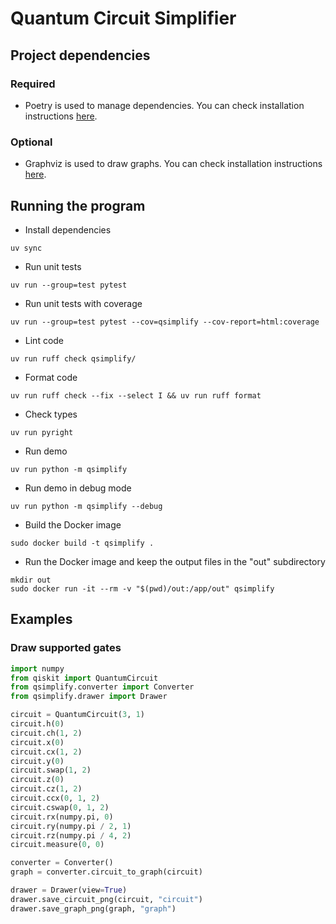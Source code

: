 # Quantum Circuit Simplifier

## Project dependencies

### Required

- Poetry is used to manage dependencies. You can check installation instructions [here](https://python-poetry.org/docs/#installation).

### Optional

- Graphviz is used to draw graphs. You can check installation instructions [here](https://graphviz.org/download/).

## Running the program

- Install dependencies

```shell
uv sync
```

- Run unit tests

```shell
uv run --group=test pytest
```

- Run unit tests with coverage

```shell
uv run --group=test pytest --cov=qsimplify --cov-report=html:coverage
```

- Lint code

```shell
uv run ruff check qsimplify/
```

- Format code

```shell
uv run ruff check --fix --select I && uv run ruff format
```

- Check types

```shell
uv run pyright
```

- Run demo

```shell
uv run python -m qsimplify
```

- Run demo in debug mode

```shell
uv run python -m qsimplify --debug
```

- Build the Docker image

```shell
sudo docker build -t qsimplify .
```

- Run the Docker image and keep the output files in the "out" subdirectory

```shell
mkdir out
sudo docker run -it --rm -v "$(pwd)/out:/app/out" qsimplify
```

## Examples

### Draw supported gates

```python
import numpy
from qiskit import QuantumCircuit
from qsimplify.converter import Converter
from qsimplify.drawer import Drawer

circuit = QuantumCircuit(3, 1)
circuit.h(0)
circuit.ch(1, 2)
circuit.x(0)
circuit.cx(1, 2)
circuit.y(0)
circuit.swap(1, 2)
circuit.z(0)
circuit.cz(1, 2)
circuit.ccx(0, 1, 2)
circuit.cswap(0, 1, 2)
circuit.rx(numpy.pi, 0)
circuit.ry(numpy.pi / 2, 1)
circuit.rz(numpy.pi / 4, 2)
circuit.measure(0, 0)

converter = Converter()
graph = converter.circuit_to_graph(circuit)

drawer = Drawer(view=True)
drawer.save_circuit_png(circuit, "circuit")
drawer.save_graph_png(graph, "graph")
```
